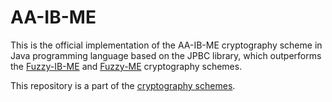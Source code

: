 # AA-IB-ME

This is the official implementation of the AA-IB-ME cryptography scheme in Java programming language based on the JPBC library, which outperforms the [Fuzzy-IB-ME](https://github.com/BatchClayderman/Fuzzy_IB_ME) and [Fuzzy-ME](https://github.com/BatchClayderman/Fuzzy_ME) cryptography schemes. 

This repository is a part of the [cryptography schemes](https://github.com/BatchClayderman/Cryptography-Schemes). 
